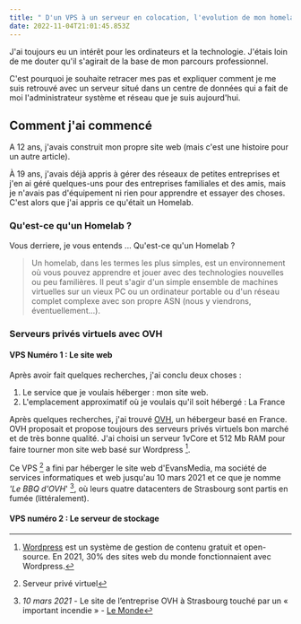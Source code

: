 ```yaml
---
title: " D'un VPS à un serveur en colocation, l'evolution de mon homelab "
date: 2022-11-04T21:01:45.853Z
---
```

J'ai toujours eu un intérêt pour les ordinateurs et la technologie. J'étais loin de me douter qu'il s'agirait de la base de mon parcours professionnel.

C'est pourquoi je souhaite retracer mes pas et expliquer comment je me suis retrouvé avec un serveur situé dans un centre de données qui a fait de moi l'administrateur système et réseau que je suis aujourd'hui.

## Comment j'ai commencé
A 12 ans, j'avais construit mon propre site web (mais c'est une histoire pour un autre article).

À 19 ans, j'avais déjà appris à gérer des réseaux de petites entreprises et j'en ai géré quelques-uns pour des entreprises familiales et des amis, mais je n'avais pas d'équipement ni rien pour apprendre et essayer des choses. C'est alors que j'ai appris ce qu'était un Homelab.

### Qu'est-ce qu'un Homelab ?
Vous derriere, je vous entends ... Qu'est-ce qu'un Homelab ?
> Un homelab, dans les termes les plus simples, est un environnement où vous pouvez apprendre et jouer avec des technologies nouvelles ou peu familières.  Il peut s'agir d'un simple ensemble de machines virtuelles sur un vieux PC ou un ordinateur portable ou d'un réseau complet complexe avec son propre ASN (nous y viendrons, éventuellement...).

### Serveurs privés virtuels avec OVH

#### VPS Numéro 1 : Le site web
Après avoir fait quelques recherches, j'ai conclu deux choses :

1. Le service que je voulais héberger : mon site web.
1. L'emplacement approximatif où je voulais qu'il soit hébergé : La France

Après quelques recherches, j'ai trouvé [OVH](https://ovh.fr), un hébergeur basé en France. OVH proposait et propose toujours des serveurs privés virtuels bon marché et de très bonne qualité. J'ai choisi un serveur 1vCore et 512 Mb RAM pour faire tourner mon site web basé sur Wordpress [^wordpress]. 

Ce VPS [^vps] a fini par héberger le site web d'EvansMedia, ma société de services informatiques et web jusqu'au 10 mars 2021 et ce que je nomme *'Le BBQ d'OVH*' [^ovhfire], où leurs quatre datacenters de Strasbourg sont partis en fumée (littéralement).

[^wordpress]: [Wordpress](https://wordpress.org) est un système de gestion de contenu gratuit et open-source. En 2021, 30% des sites web du monde fonctionnaient avec Wordpress.

[^vps]: Serveur privé virtuel
[^ovhfire]: *10 mars 2021* - Le site de l’entreprise OVH à Strasbourg touché par un « important incendie » - [Le Monde](https://www.lemonde.fr/societe/article/2021/03/10/a-strasbourg-un-important-incendie-sur-le-site-de-l-entreprise-ovh-classe-seveso_6072548_3224.html)

#### VPS numéro 2 : Le serveur de stockage